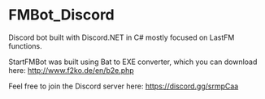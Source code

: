 # FMBot_Discord
Discord bot built with Discord.NET in C# mostly focused on LastFM functions.

StartFMBot was built using Bat to EXE converter, which you can download here: http://www.f2ko.de/en/b2e.php

Feel free to join the Discord server here: https://discord.gg/srmpCaa
